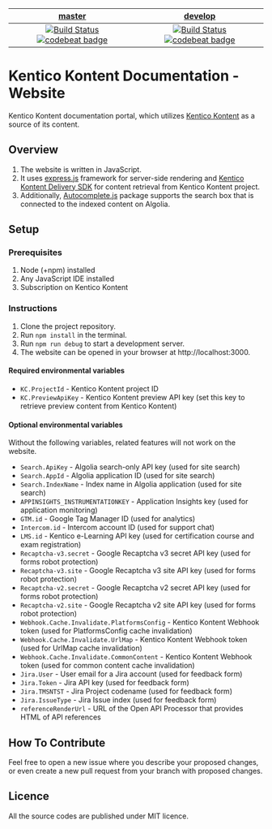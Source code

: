 | [master](https://github.com/Kentico/kentico-cloud-docs-web/tree/master) | [develop](https://github.com/Kentico/kentico-cloud-docs-web/tree/develop) |
|:---:|:---:|
| [![Build Status](https://travis-ci.com/KenticoDocs/cloud-docs-web.svg?branch=master)](https://travis-ci.com/KenticoDocs/cloud-docs-web/branches) [![codebeat badge](https://codebeat.co/badges/cf04c056-c9bf-4794-be9a-4b0618d712c7)](https://codebeat.co/projects/github-com-kenticodocs-cloud-docs-web-master) | [![Build Status](https://travis-ci.com/KenticoDocs/cloud-docs-web.svg?branch=develop)](https://travis-ci.com/KenticoDocs/cloud-docs-web/branches) [![codebeat badge](https://codebeat.co/badges/0d16bcd3-fa47-45cc-abf5-c031a17c0144)](https://codebeat.co/projects/github-com-kenticodocs-cloud-docs-web-develop) |

# Kentico Kontent Documentation - Website

Kentico Kontent documentation portal, which utilizes [Kentico Kontent](https://app.kontent.ai/) as a source of its content.

## Overview
1. The website is written in JavaScript.
2. It uses [express.js](https://expressjs.com/) framework for server-side rendering and [Kentico Kontent Delivery SDK](https://github.com/Kentico/kentico-cloud-js/tree/master/packages/delivery) for content retrieval from Kentico Kontent project.
3. Additionally, [Autocomplete.js](https://github.com/algolia/autocomplete.js) package supports the search box that is connected to the indexed content on Algolia.

## Setup

### Prerequisites
1. Node (+npm) installed
2. Any JavaScript IDE installed
2. Subscription on Kentico Kontent

### Instructions
1. Clone the project repository.
2. Run `npm install` in the terminal.
3. Run `npm run debug` to start a development server.
4. The website can be opened in your browser at http://localhost:3000.

#### Required environmental variables
* `KC.ProjectId` - Kentico Kontent project ID
* `KC.PreviewApiKey` - Kentico Kontent preview API key (set this key to retrieve preview content from Kentico Kontent)

#### Optional environmental variables
Without the following variables, related features will not work on the website.
* `Search.ApiKey` - Algolia search-only API key (used for site search)
* `Search.AppId` - Algolia application ID (used for site search)
* `Search.IndexName` - Index name in Algolia application (used for site search)
* `APPINSIGHTS_INSTRUMENTATIONKEY` - Application Insights key (used for application monitoring)
* `GTM.id` - Google Tag Manager ID (used for analytics)
* `Intercom.id` - Intercom account ID (used for support chat)
* `LMS.id` - Kentico e-Learning API key (used for certification course and exam registration)
* `Recaptcha-v3.secret` - Google Recaptcha v3 secret API key (used for forms robot protection)
* `Recaptcha-v3.site` - Google Recaptcha v3 site API key (used for forms robot protection)
* `Recaptcha-v2.secret` - Google Recaptcha v2 secret API key (used for forms robot protection)
* `Recaptcha-v2.site` - Google Recaptcha v2 site API key (used for forms robot protection)
* `Webhook.Cache.Invalidate.PlatformsConfig` - Kentico Kontent Webhook token (used for PlatformsConfig cache invalidation)
* `Webhook.Cache.Invalidate.UrlMap` - Kentico Kontent Webhook token (used for UrlMap cache invalidation)
* `Webhook.Cache.Invalidate.CommonContent` - Kentico Kontent Webhook token (used for common content cache invalidation)
* `Jira.User` - User email for a Jira account (used for feedback form)
* `Jira.Token` - Jira API key (used for feedback form)
* `Jira.TMSNTST` - Jira Project codename (used for feedback form)
* `Jira.IssueType` - Jira Issue index (used for feedback form)
* `referenceRenderUrl` - URL of the Open API Processor that provides HTML of API references

## How To Contribute
Feel free to open a new issue where you describe your proposed changes, or even create a new pull request from your branch with proposed changes.

## Licence
All the source codes are published under MIT licence.
